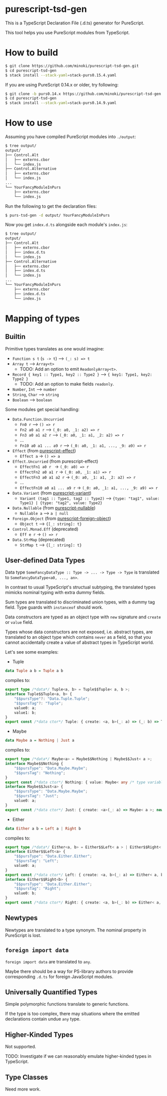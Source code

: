 # purescript-tsd-gen

This is a TypeScript Declaration File (.d.ts) generator for PureScript.

This tool helps you use PureScript modules from TypeScript.

# How to build

```sh
$ git clone https://github.com/minoki/purescript-tsd-gen.git
$ cd purescript-tsd-gen
$ stack install --stack-yaml=stack-purs0.15.4.yaml
```

If you are using PureScript 0.14.x or older, try following:

```sh
$ git clone -b purs0.14.x https://github.com/minoki/purescript-tsd-gen.git
$ cd purescript-tsd-gen
$ stack install --stack-yaml=stack-purs0.14.9.yaml
```

# How to use

Assuming you have compiled PureScript modules into `./output`:

```sh
$ tree output/
output/
├── Control.Alt
│   ├── externs.cbor
│   └── index.js
├── Control.Alternative
│   ├── externs.cbor
│   └── index.js
...
└── YourFancyModuleInPurs
    ├── externs.cbor
    └── index.js
```

Run the following to get the declaration files:

```sh
$ purs-tsd-gen -d output/ YourFancyModuleInPurs
```

Now you get `index.d.ts` alongside each module's `index.js`:

```sh
$ tree output/
output/
├── Control.Alt
│   ├── externs.cbor
│   ├── index.d.ts
│   └── index.js
├── Control.Alternative
│   ├── externs.cbor
│   ├── index.d.ts
│   └── index.js
...
└── YourFancyModuleInPurs
    ├── externs.cbor
    ├── index.d.ts
    └── index.js
```

# Mapping of types

## Builtin

Primitive types translates as one would imagine:

- `Function s t` (`s -> t`) --> `(_: s) => t`
- `Array t` --> `Array<t>`
    - TODO: Add an option to emit `ReadonlyArray<t>`.
- `Record { key1 :: Type1, key2 :: Type2 }` --> `{ key1: Type1, key2: Type2 }`
    - TODO: Add an option to make fields `readonly`.
- `Number`, `Int` --> `number`
- `String`, `Char` --> `string`
- `Boolean` --> `boolean`

Some modules get special handling:

- `Data.Function.Uncurried`
    - `Fn0 r` --> `() => r`
    - `Fn2 a0 a1 r` --> `(_0: a0, _1: a2) => r`
    - `Fn3 a0 a1 a2 r` --> `(_0: a0, _1: a1, _2: a2) => r`
    - ...
    - `Fn10 a0 a1 ... a9 r` --> `(_0: a0, _1: a1, ..., _9: a9) => r`
- `Effect` (from [purescript-effect](https://github.com/purescript/purescript-effect))
    - `Effect a` -> `() => a`
- `Effect.Uncurried` (from purescript-effect)
    - `EffectFn1 a0 r ` -> `(_0: a0) => r`
    - `EffectFn2 a0 a1 r` -> `(_0: a0, _1: a1) => r`
    - `EffectFn3 a0 a1 a2 r` -> `(_0: a0, _1: a1, _2: a2) => r`
    - ...
    - `EffectFn10 a0 a1 ... a9 r` -> `(_0: a0, _1: a1, ..., _9: a9) => r`
- `Data.Variant` (from [purescript-variant](https://github.com/natefaubion/purescript-variant))
    - `Variant (tag1 :: Type1, tag2 :: Type2)` --> `{type: "tag1", value: Type1} | {type: "tag2", value: Type2}`
- `Data.Nullable` (from [purescript-nullable](https://github.com/purescript-contrib/purescript-nullable))
    - `Nullable a` --> `a | null`
- `Foreign.Object` (from [purescript-foreign-object](https://github.com/purescript/purescript-foreign-object))
    - `Object t` --> `{[_: string]: t}`
- `Control.Monad.Eff` (deprecated)
    - `Eff e r` -> `() => r`
- `Data.StrMap` (deprecated)
    - `StrMap t` --> `{[_: string]: t}`

## User-defined Data Types

Data type `SomeFancyDataType :: Type -> ... -> Type -> Type` is translated to `SomeFancyDataType<a0, ..., an>`.

In contrast to usual TypeScript's structual subtyping, the translated types mimicks nominal typing with extra dummy fields.

Sum types are translated to discriminated union types, with a dummy tag field.  Type guards with `instanceof` should work.

Data constructors are typed as an object type with `new` signature and `create` or `value` field.

Types whose data constructors are not exposed, i.e. abstract types, are translated to an object type which contains `never` as a field, so that you cannot accidentally create a value of abstract types in TypeScript world.

Let's see some examples:

- Tuple

```purescript
data Tuple a b = Tuple a b
```

compiles to:

```typescript
export type /*data*/ Tuple<a, b> = Tuple$$Tuple< a, b >;
interface Tuple$$Tuple<a, b> {
    "$$pursType"?: "Data.Tuple.Tuple";
    "$$pursTag"?: "Tuple";
    value0: a;
    value1: b;
}
export const /*data ctor*/ Tuple: { create: <a, b>(_: a) => (_: b) => Tuple< a, b >; new <a, b>(_0: a, _1: b): Tuple$$Tuple< a, b > };
```

- Maybe

```purescript
data Maybe a = Nothing | Just a
```

compiles to:

```typescript
export type /*data*/ Maybe<a> = Maybe$$Nothing | Maybe$$Just< a >;
interface Maybe$$Nothing {
    "$$pursType": "Data.Maybe.Maybe";
    "$$pursTag": "Nothing";
}
export const /*data ctor*/ Nothing: { value: Maybe< any /* type variable a */ >; new (): Maybe$$Nothing };
interface Maybe$$Just<a> {
    "$$pursType": "Data.Maybe.Maybe";
    "$$pursTag": "Just";
    value0: a;
}
export const /*data ctor*/ Just: { create: <a>(_: a) => Maybe< a >; new <a>(_: a): Maybe$$Just< a > };
```

- Either

```purescript
data Either a b = Left a | Right b
```

compiles to:

```typescript
export type /*data*/ Either<a, b> = Either$$Left< a > | Either$$Right< b >;
interface Either$$Left<a> {
    "$$pursType": "Data.Either.Either";
    "$$pursTag": "Left";
    value0: a;
}
export const /*data ctor*/ Left: { create: <a, b>(_: a) => Either< a, b >; new <a>(_: a): Either$$Left< a > };
interface Either$$Right<b> {
    "$$pursType": "Data.Either.Either";
    "$$pursTag": "Right";
    value0: b;
}
export const /*data ctor*/ Right: { create: <a, b>(_: b) => Either< a, b >; new <b>(_: b): Either$$Right< b > };
```

## Newtypes

Newtypes are translated to a type synonym.  The nominal property in PureScript is lost.

## `foreign import data`

`foreign import data` are translated to `any`.

Maybe there should be a way for PS-library authors to provide corresponding `.d.ts` for foreign JavaScript modules.

## Universally Quantified Types

Simple polymorphic functions translate to generic functions.

If the type is too complex, there may situations where the emitted declarations contain undue `any` type.

## Higher-Kinded Types

Not supported.

TODO: Investigate if we can reasonably emulate higher-kinded types in TypeScript.

## Type Classes

Need more work.

